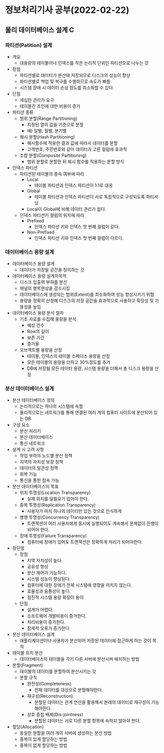 # 정보처리기사 공부(2022-02-22)

## 물리 데이터베이스 설계 C

### 파티션(Patition) 설계

* 개요
  * 대용량의 테이블이나 인덱스를 작은 논리적 단위인 파티션으로 나누는 것
* 장점
  * 파티션별로 데이터가 분산돼 저장되므로 디스크의 성능이 향상
  * 파티션별로 백업 및 복구를 수행하므로 속도가 빠름
  * 시스템 장애 시 데이터 손상 정도를 최소화할 수 있다.
* 단점
  * 세심한 관리가 요구
  * 테이블간 조인에 대한 비용이 증가
* 파티션 종류
  * 범위 분할(Range Partitioning)
    * 지정된 열의 값을 기준으로 분할
    * 예) 일별, 월별, 분기별
  * 해시 분할(Hash Partitioning)
    * 해시함수에 적용한 결과 값에 따라서 데이터를 분할
    * 고객번호, 주민번호와 같이 데이터가 고른 컬럼에 효과적
  * 조합 분할(Composite Partitioning)
    * 범위 분할로 분할한 뒤 해시 함수를 적용하는 분할 방식
* 인덱스 파티션
  * 파티션된 테이블의 종속 여부에 따라
    * Local
      * 테이블 파티션과 인덱스 파티션이 1:1로 대응
    * Global
      * 테이블 파티션과 인덱스 파티션이 서로 독립적으로 구성되도록 파티셔닝
    * Local이 Global에 비해 데이터 관리가 쉽다.
  * 인덱스 파티션키 컬럼의 위치에 따라
    * Prefixed
      * 인덱스 파티션 키와 인덱스 첫 번째 컬럼이 같다.
    * Non-Prefixed
      * 인덱스 파티션 키와 인덱스 첫 번째 컬럼이 다르다.



### 데이터베이스 용량 설계

* 데이터베이스 용량 설계
  * 데이터가 저장될 공간을 정의하는 것
* 데이터베이스 용량 설계의목적
  * 디스크 입출력 부하를 분산
  * 채널의 병목현상을 감소시킴
  * 데이터베이스에 생성되는 범위(Extent)를 최소화하여 성능 향상시키기 위함
  * 용량을 정확히 산정해 디스크의 저장 공간을 효과적으로 사용하고 확장성 및 가용성을 높임
* 데이터베이스 용량 분석 절차
  * 기초 자료를 수집해 용량을 분석
    * 예상 건수
    * Row의 길이
    * 보존 기간
    * 증가율
  * 오브젝트별 용량을 산정
    * 테이블, 인덱스의 테이블 스페이스 용량을 산정
    * 모든 테이블의 용량을 더하고 30%정도를 추가
    * DB에 저장될 모든 데이터 용량, 시스템 용량을 더해서 총 디스크 용량을 산정



### 분산 데이터베이스 설계

* 분산 데이터베이스 정의
  * 논리적으로는 하나의 시스템에 속함
  * 물리적으로는 네트워크를 통해 연결된 여러 개의 컴퓨터 사이트에 분산되어 있는 DB
* 구성 요소
  * 분산 처리기
  * 분산 데이터베이스
  * 통신 네트워크
* 설계 시 고려 사항
  * 작업 부하의 노드별 분산 정책
  * 지역의 자치성 보장 정책
  * 데이터의 일관성 정책
  * 회복 기능
  * 통신을 통한 접속 가능
* 분산 데이터베이스의 목표
  * 위치 투명성(Location Transparency)
    * 실제 위치를 알필요가 없어야 한다.
  * 중복 투명성(Replication Transparency)
    * 사용자가 마치 하나의 데이터만 있는 것으로 인식하게 
  * 병행 투명성(Concurrency Transparency)
    * 트랜잭션이 여러 사용자에게 동시에 실행되어도 계속해서 문제없이 진행이 되어야 한다.
  * 장애 투명성(Failure Transparency)
    * 컴퓨터에 장애가 있어도 트랜잭션은 정확하게 처리가 되어야한다.
* 장단점
  * 장점
    * 지역 자치성이 높다.
    * 공유성 향상
    * 분산 제어가 가능하다.
    * 시스템 성능이 향상된다.
    * 컴퓨터에 대한 장애가 전체 시스템에 영향을 끼치지 않는다.
    * 효율성과 융통성이 높다.
    * 점진적 시스템 용량 확장이 용이
  * 단점
    * 설계가 어렵다.
    * 소프트웨어 개발비용이 증가한다.
    * 처리비용이 증가한다.
    * 잠재적 오류가 증가한다.
* 분산 데이터베이스 설계
  * 애플리케이션이나 사용자가 분산되어 저장된 데이터에 접근하게 하는 것이 목적
* 테이블 위치 분산
  * 데이터베이스의 테이블을 각기 다른 서버에 분산시켜 배치하는 방법
* 분할(Fragment)
  * 테이블의 데이터를 분할하여 분산시키는 것
  * 분할 규칙 
    * 완전성(Completeness)
      * 전체 데이터를 대상으로 분할해야한다.
    * 재구성(Reconstruction)
      * 분할된 데이터는 관계 연산을 활용해서 본래의 데이터로 재구성이 가능해야한다.
    * 상호 중첩 배제(Dis-jointness)
      * 분할된 데이터는 서로 다른 분할 항목에 속하지 않아야 한다.
* 할당(Allocation)
  * 동일한 분할을 여러 개의 서버에 생성하는 분산 방법
  * 중복이 있게 할당하는 방법
  * 중복이 없게 할당하는 방법